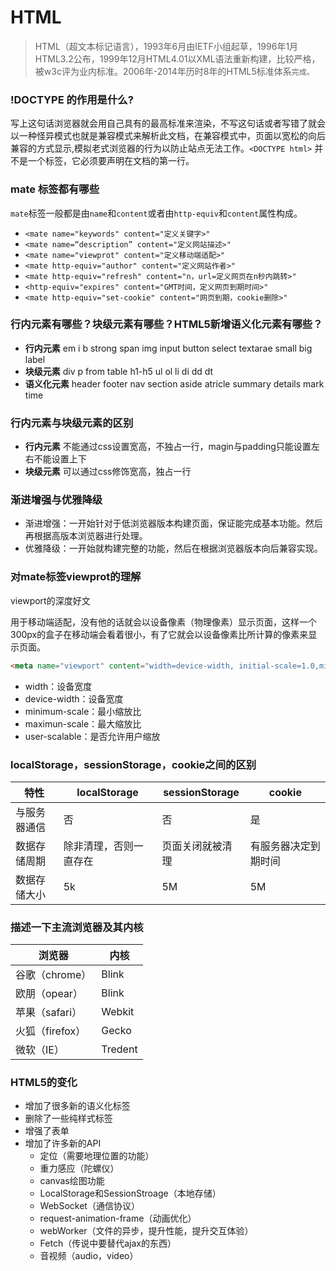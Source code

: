# HTML

> HTML（超文本标记语言），1993年6月由IETF小组起草，1996年1月HTML3.2公布，1999年12月HTML4.01以XML语法重新构建，比较严格，被w3c评为业内标准。2006年-2014年历时8年的HTML5标准体系`完成。`



### !DOCTYPE 的作用是什么?

写上这句话浏览器就会用自己具有的最高标准来渲染，不写这句话或者写错了就会以一种怪异模式也就是兼容模式来解析此文档，在兼容模式中，页面以宽松的向后兼容的方式显示,模拟老式浏览器的行为以防止站点无法工作。`<DOCTYPE html>` 并不是一个标签，它必须要声明在文档的第一行。

### mate 标签都有哪些

`mate`标签一般都是由`name`和`content`或者由`http-equiv`和`content`属性构成。

- `<mate name="keywords" content="定义关键字>"`
- `<mate name=“description” content="定义网站描述>"`
- `<mate name="viewprot" content="定义移动端适配>"`
- `<mate http-equiv="author" content="定义网站作者>"`
- `<mate http-equiv="refresh" content="n，url=定义网页在n秒内跳转>"`
- `<http-equiv="expires" content="GMT时间，定义网页到期时间>"`
- `<mate http-equiv="set-cookie" content="网页到期，cookie删除>"`

### 行内元素有哪些？块级元素有哪些？HTML5新增语义化元素有哪些？

- **行内元素** em i b strong span img  input button select textarae small big label
- **块级元素** div p from table h1-h5 ul ol li di dd dt  
- **语义化元素** header footer nav  section aside atricle summary details mark time

### 行内元素与块级元素的区别

- **行内元素** 不能通过css设置宽高，不独占一行，magin与padding只能设置左右不能设置上下
- **块级元素** 可以通过css修饰宽高，独占一行

### 渐进增强与优雅降级

- 渐进增强：一开始针对于低浏览器版本构建页面，保证能完成基本功能。然后再根据高版本浏览器进行处理。
- 优雅降级：一开始就构建完整的功能，然后在根据浏览器版本向后兼容实现。

### 对mate标签viewprot的理解

viewport的深度好文

用于移动端适配，没有他的话就会以设备像素（物理像素）显示页面，这样一个300px的盒子在移动端会看着很小，有了它就会以设备像素比所计算的像素来显示页面。

```HTML 
<meta name="viewport" content="width=device-width, initial-scale=1.0,minimum-scale=1.0,maximun-scale=1.0,user-scalable=no">
```

- width：设备宽度
- device-width：设备宽度
- minimum-scale：最小缩放比
- maximun-scale：最大缩放比
- user-scalable：是否允许用户缩放

### localStorage，sessionStorage，cookie之间的区别

| 特性         | localStorage           | sessionStorage   | cookie               |
| ------------ | ---------------------- | ---------------- | -------------------- |
| 与服务器通信 | 否                     | 否               | 是                   |
| 数据存储周期 | 除非清理，否则一直存在 | 页面关闭就被清理 | 有服务器决定到期时间 |
| 数据存储大小 | 5k                     | 5M               | 5M                   |

### 描述一下主流浏览器及其内核

| 浏览器          | 内核    |
| --------------- | ------- |
| 谷歌（chrome）  | Blink   |
| 欧朋（opear）   | Blink   |
| 苹果（safari）  | Webkit  |
| 火狐（firefox） | Gecko   |
| 微软（IE）      | Tredent |

### HTML5的变化

- 增加了很多新的语义化标签
- 删除了一些纯样式标签
- 增强了表单
- 增加了许多新的API
  - 定位（需要地理位置的功能）
  - 重力感应（陀螺仪）
  - canvas绘图功能
  - LocalStorage和SessionStroage（本地存储）
  - WebSocket（通信协议）
  - request-animation-frame（动画优化）
  - webWorker（文件的异步，提升性能，提升交互体验）
  - Fetch（传说中要替代ajax的东西）
  - 音视频（audio，video）